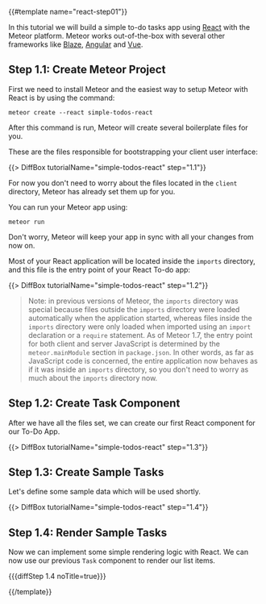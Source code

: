 {{#template name="react-step01"}}

In this tutorial we will build a simple to-do tasks app using [React](https://reactjs.org) with the Meteor platform. Meteor works out-of-the-box with several other frameworks like [Blaze](https://guide.meteor.com/blaze.html), [Angular](https://guide.meteor.com/angular.html) and [Vue](https://guide.meteor.com/vue.html). 

## Step 1.1: Create Meteor Project

First we need to install Meteor and the easiest way to setup Meteor with React is by using the command:

```shell script
meteor create --react simple-todos-react
```

After this command is run, Meteor will create several boilerplate files for you.

These are the files responsible for bootstrapping your client user interface:

{{> DiffBox tutorialName="simple-todos-react" step="1.1"}}

For now you don't need to worry about the files located in the `client` directory, Meteor has already set them up for you.

You can run your Meteor app using: 

```shell script
meteor run
```

Don't worry, Meteor will keep your app in sync with all your changes from now on.

Most of your React application will be located inside the `imports` directory, and this file is the entry point of your React To-do app:

{{> DiffBox tutorialName="simple-todos-react" step="1.2"}}

> Note: in previous versions of Meteor, the `imports` directory was special because files outside the `imports` directory were loaded automatically when the application started, whereas files inside the `imports` directory were only loaded when imported using an `import` declaration or a `require` statement. As of Meteor 1.7, the entry point for both client and server JavaScript is determined by the `meteor.mainModule` section in `package.json`. In other words, as far as JavaScript code is concerned, the entire application now behaves as if it was inside an `imports` directory, so you don't need to worry as much about the `imports` directory now.


## Step 1.2: Create Task Component

After we have all the files set, we can create our first React component for our To-Do App.

{{> DiffBox tutorialName="simple-todos-react" step="1.3"}}

## Step 1.3: Create Sample Tasks

Let's define some sample data which will be used shortly.

{{> DiffBox tutorialName="simple-todos-react" step="1.4"}}



## Step 1.4: Render Sample Tasks

Now we can implement some simple rendering logic with React. We can now use our previous `Task` component to render our list items.

{{{diffStep 1.4 noTitle=true}}}

{{/template}}